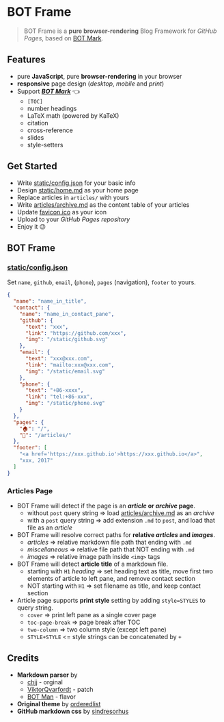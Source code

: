 ﻿# BOT Frame

> BOT Frame is a **pure browser-rendering** Blog Framework for _GitHub Pages_, based on [BOT Mark](articles/misc/BOT-Mark.md).

## Features

- pure **JavaScript**, pure **browser-rendering** in your browser
- **responsive** page design (_desktop_, _mobile_ and _print_)
- Support _**[BOT Mark](articles/misc/BOT-Mark.md)**_ 👈
  - `[TOC]`
  - number headings
  - LaTeX math (powered by KaTeX)
  - citation
  - cross-reference
  - slides
  - style-setters

## Get Started

- Write [static/config.json](static/config.json) for your basic info
- Design [static/home.md](static/home.md) as your home page
- Replace articles in `articles/` with yours
- Write [articles/archive.md](articles/archive.md) as the content table of your articles
- Update [favicon.ico](favicon.ico) as your icon
- Upload to your _GitHub Pages repository_
- Enjoy it 😉

## BOT Frame

### [static/config.json](static/config.json)

Set `name`, `github`, `email`, (`phone`), `pages` (navigation), `footer` to yours.

``` json
{
  "name": "name_in_title",
  "contact": {
    "name": "name_in_contact_pane",
    "github": {
      "text": "xxx",
      "link": "https://github.com/xxx",
      "img": "/static/github.svg"
    },
    "email": {
      "text": "xxx@xxx.com",
      "link": "mailto:xxx@xxx.com",
      "img": "/static/email.svg"
    },
    "phone": {
      "text": "+86-xxxx",
      "link": "tel:+86-xxx",
      "img": "/static/phone.svg"
    }
  },
  "pages": {
    "🏠": "/",
    "📝": "/articles/"
  },
  "footer": [
    "<a href='https://xxx.github.io'>https://xxx.github.io</a>",
    "xxx, 2017"
  ]
}
```

### Articles Page

- BOT Frame will detect if the page is an **_article_ or _archive_ page**.
  - without `post` query string => load [articles/archive.md](articles/archive.md) as an _archive_
  - with a `post` query string => add extension `.md` to `post`, and load that file as an _article_
- BOT Frame will resolve correct paths for **relative _articles_ and _images_**.
  - _articles_ => relative markdown file path that ending with `.md`
  - _miscellaneous_ => relative file path that NOT ending with `.md`
  - _images_ => relative image path inside `<img>` tags
- BOT Frame will detect **article title** of a markdown file.
  - starting with `H1` _heading_ => set heading text as title, move first two elements of article to left pane, and remove contact section
  - NOT starting with `H1` => set filename as title, and keep contact section
- Article page supports **print style** setting by adding `style=STYLES` to query string.
  - `cover` => print left pane as a single cover page
  - `toc-page-break` => page break after TOC
  - `two-column` => two column style (except left pane)
  - `STYLE+STYLE` <= style strings can be concatenated by `+`

## Credits

- **Markdown parser** by
  - [chjj](https://github.com/chjj/marked) - orginal
  - [ViktorQvarfordt](https://github.com/ViktorQvarfordt/marked) - patch
  - [BOT Man](javascripts/bot-mark.js) - flavor
- **Original theme** by [orderedlist](https://github.com/orderedlist/minimal)
- **GitHub markdown css** by [sindresorhus](https://github.com/sindresorhus/github-markdown-css)
